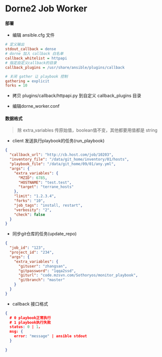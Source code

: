 # Dorne2 Job Worker 

#### 部署

- 编辑 ansible.cfg 文件

```ini
# 定义输出
stdout_callback = dense
# dorne 加入 callback 白名单
callback_whitelist = httpapi
# 指定自定义callback的目录 
callback_plugins = /usr/share/ansible/plugins/callback

# 关闭 gather 让 playbook 控制
gathering = explicit
forks = 10
```

- 拷贝 plugins/callback/httpapi.py 到自定义 callback_plugins 目录

- 编辑dorne_worker.conf



#### 数据格式

> 除 extra_variables 传原始值，boolean值不变，其他都要用值都是 string

- client 发送执行playbook的任务(run_playbook)
```json
{
  "callback_url": "http://cb.host.com/job/10203",
  "inventory_file": "/data/git_home/inventory/01/hosts",
  "playbook_file": "/data/git_home/09/01/any.yml",
  "args": {
    "extra_variables": {
      "MZID": 6785,
      "HOSTNAME": "test.test",
      "target": "terrane_hosts"
    },
    "limit": "1.2.3.4",
    "forks": "10",
    "job_tags": "install, restart",
    "verbosity": "2",
    "check": false 
  }
}
```

- 同步git仓库的任务(update_repo)
```json
{
  "job_id": "123",
  "project_id": "234",
  "args": {
    "extra_variables": {
      "gituser": "zhangsan",
      "gitpassword": "1qqa2ssd",
      "giturl": "code.mzsvn.com/Sothoryos/monitor_playbook",
      "gitbranch": "master"     
    }
  }
}
```

- callback 接口格式
```json
{
  # 0 playbook正常执行
  # 1 playbook执行失败
  status: 0 | 1，
  msg: {
    error: "message" | ansible stdout
  }
  
}
```
